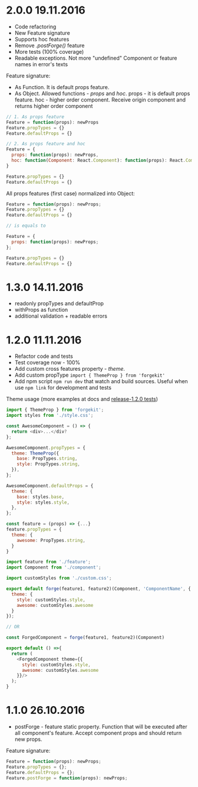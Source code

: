 # 2.0.0 19.11.2016

* Code refactoring
* New Feature signature
* Supports hoc features
* Remove *.postForge()* feature
* More tests (100% coverage)
* Readable exceptions. Not more "undefined" Component or feature names in error's texts

Feature signature:

* As Function. It is default props feature.
* As Object. Allowed functions - *props* and *hoc*. props - it is default props feature. hoc - higher order component. Receive origin component and returns higher order component

```js
// 1. As props feature
Feature = function(props): newProps
Feature.propTypes = {}
Feature.defaultProps = {}

// 2. As props feature and hoc
Feature = {
  props: function(props): newProps,
  hoc: function(Component: React.Component): function(props): React.Component
}

Feature.propTypes = {}
Feature.defaultProps = {}
```

All props features (first case) normalized into Object:

```js
Feature = function(props): newProps;
Feature.propTypes = {}
Feature.defaultProps = {}

// is equals to

Feature = {
  props: function(props): newProps;
};

Feature.propTypes = {}
Feature.defaultProps = {}
```

# 1.3.0 14.11.2016

* readonly propTypes and defaultProp
* withProps as function
* additional validation + readable errors

# 1.2.0 11.11.2016

* Refactor code and tests
* Test coverage now - 100%
* Add custom cross features property - *theme*.
* Add custom propType `import { ThemeProp } from 'forgekit'`
* Add npm script `npm run dev` that watch and build sources. Useful when use `npm link` for development and tests

Theme usage (more examples at docs and [release-1.2.0 tests](__tests__/release-1.2.0.js))

```js
import { ThemeProp } from 'forgekit';
import styles from './style.css';

const AwesomeComponent = () => {
  return <div>...</div?
};

AwesomeComponent.propTypes = {
  theme: ThemeProp({
    base: PropTypes.string,
    style: PropTypes.string,
  }),
};

AwesomeComponent.defaultProps = {
  theme: {
    base: styles.base,
    style: styles.style,
  },
};

const feature = (props) => {...}
feature.propTypes = {
  theme: {
    awesome: PropTypes.string,
  }
}
```

```js
import feature from './feature';
import Component from './component';

import customStyles from './custom.css';

export default forge(feature1, feature2)(Component, 'ComponentName', {
  theme: {
    style: customStyles.style,
    awesome: customStyles.awesome
  }
});

// OR

const ForgedComponent = forge(feature1, feature2)(Component)

export default () =>{
  return (
    <ForgedComponent theme={{
      style: customStyles.style,
      awesome: customStyles.awesome
    }}/>
  );
}

```

# 1.1.0 26.10.2016

* postForge - feature static property. Function that will be executed after all component's feature. Accept component props and should return new props.

Feature signature:

```js
Feature = function(props): newProps;
Feature.propTypes = {};
Feature.defaultProps = {};
Feature.postForge = function(props): newProps;
```
